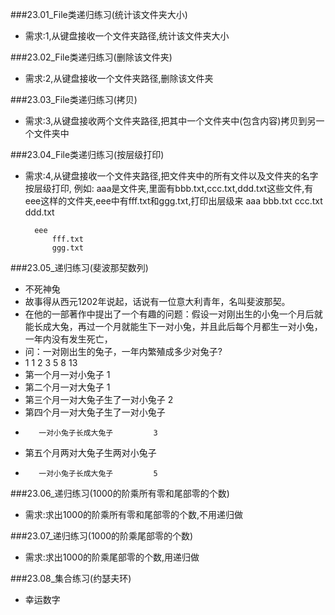 ###23.01_File类递归练习(统计该文件夹大小)
* 需求:1,从键盘接收一个文件夹路径,统计该文件夹大小

###23.02_File类递归练习(删除该文件夹)
* 需求:2,从键盘接收一个文件夹路径,删除该文件夹

###23.03_File类递归练习(拷贝)
* 需求:3,从键盘接收两个文件夹路径,把其中一个文件夹中(包含内容)拷贝到另一个文件夹中

###23.04_File类递归练习(按层级打印)
* 需求:4,从键盘接收一个文件夹路径,把文件夹中的所有文件以及文件夹的名字按层级打印, 例如:
	aaa是文件夹,里面有bbb.txt,ccc.txt,ddd.txt这些文件,有eee这样的文件夹,eee中有fff.txt和ggg.txt,打印出层级来
	aaa
		bbb.txt
		ccc.txt
		ddd.txt
	
		eee
			fff.txt
			ggg.txt

###23.05_递归练习(斐波那契数列)
* 不死神兔
* 故事得从西元1202年说起，话说有一位意大利青年，名叫斐波那契。
* 在他的一部著作中提出了一个有趣的问题：假设一对刚出生的小兔一个月后就能长成大兔，再过一个月就能生下一对小兔，并且此后每个月都生一对小兔，一年内没有发生死亡，
* 问：一对刚出生的兔子，一年内繁殖成多少对兔子?
* 1 1 2 3 5 8 13
* 第一个月一对小兔子					1
* 第二个月一对大兔子					1
* 第三个月一对大兔子生了一对小兔子		2
* 第四个月一对大兔子生了一对小兔子
* 		 一对小兔子长成大兔子			3
* 第五个月两对大兔子生两对小兔子	
* 		 一对小兔子长成大兔子			5

###23.06_递归练习(1000的阶乘所有零和尾部零的个数)
* 需求:求出1000的阶乘所有零和尾部零的个数,不用递归做

###23.07_递归练习(1000的阶乘尾部零的个数)
* 需求:求出1000的阶乘尾部零的个数,用递归做

###23.08_集合练习(约瑟夫环)
* 幸运数字